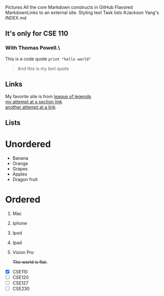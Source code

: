 Pictures
All the core Markdown constructs in GitHub Flavored MarkdownLinks to an external site.
Styling text
Task lists
#Jackson Yang's INDEX.md
## It's only for CSE 110
### With Thomas Powell.\
This is a code quote ```print "hello world"```
>And this is my text quote


## Links
My favorite site is from [league of legends](https://www.op.gg)\
[my attempt at a section link](/README.md)\
[another attempt at a link](https://github.com/JacksonYangUCSD/CSE110_LABS/blob/newBranch/index.md#link)

## Lists
# Unordered
- Banana
- Orange
- Grapes
- Apples
- Dragon fruit

# Ordered
1. Mac
2. Iphone
3. Ipod
4. Ipad
5. Vision Pro

	~~The world is flat.~~

- [x] CSE110
- [ ] CSE120
- [ ] CSE127
- [ ] CSE230
